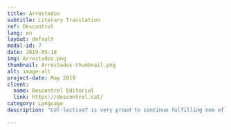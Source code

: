 ```yaml
---
title: Arrestados
subtitle: Literary Translation
ref: Descontrol
lang: en
layout: default
modal-id: 7
date: 2019-05-18
img: Arrestados.png
thumbnail: Arrestados-thumbnail.png
alt: image-alt
project-date: May 2019
client:
  name: Descontrol Editorial
  link: https://descontrol.cat/
category: Language
description: "Col·lectivaT is very proud to continue fulfilling one of its missions, to connect the two shores of the Mediterranean by facilitating access to culture and critical thinking. Therefore, thanks to the initiative and edition of <a href='https://descontrol.cat/'><b>Descontrol Editorial</b></a>, two of our partners <b>Özgür Güneş</b> and <b>Pelin Doğan</b> translated from Turkish into Spanish the book <a href='https://descontrol.cat/2019/05/08/prologo-arrestados/'><i>Arrestados: Notas de un periodista en una prisión turca</i></a> (Arrested: Notes of a journalist in a Turkish prison, in English; 'Tutuklandık', original title in Turkish) of Can Dündar, a Turkish journalist exiled in Germany since 2016. <p><i>Arrestados</i> is the testimony of a journalist persecuted and jailed by the "Justice pf the Palace" built by Recep Tayyip Erdoğan. Can Dündar, editor-in-chief of <i>Cumhuriyet</> newspaper, and Erdem Gül, the editor-in-chief of the same newspaper in Ankara, were arrested on November 26, 2015 for publishing "information that should remain secret" about transport of weapons from Turkey to Syria in trucks of the National Intelligence Organization of Turkey (MIT). Dündar's work is the testimony of a very convulsive period in the country, written during a 92-day preventative prison, which also opens the doors of the "dark" history of Turkey to Spanish-speaking readers."

---
```

